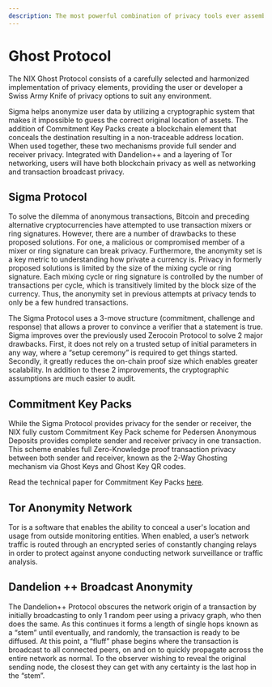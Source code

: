 ```yaml
---
description: The most powerful combination of privacy tools ever assembled
---
```


# Ghost Protocol

The NIX Ghost Protocol consists of a carefully selected and harmonized implementation of privacy elements, providing the user or developer a Swiss Army Knife of privacy options to suit any environment.

Sigma helps anonymize user data by utilizing a cryptographic system that makes it impossible to guess the correct original location of assets. The addition of Commitment Key Packs create a blockchain element that conceals the destination resulting in a non-traceable address location. When used together, these two mechanisms provide full sender and receiver privacy. Integrated with Dandelion++ and a layering of Tor networking, users will have both blockchain privacy as well as networking and transaction broadcast privacy.

## Sigma Protocol

To solve the dilemma of anonymous transactions, Bitcoin and preceding alternative cryptocurrencies have attempted to use transaction mixers or ring signatures. However, there are a number of drawbacks to these proposed solutions. For one, a malicious or compromised member of a mixer or ring signature can break privacy. Furthermore, the anonymity set is a key metric to understanding how private a currency is. Privacy in formerly proposed solutions is limited by the size of the mixing cycle or ring signature. Each mixing cycle or ring signature is controlled by the number of transactions per cycle, which is transitively limited by the block size of the currency. Thus, the anonymity set in previous attempts at privacy tends to only be a few hundred transactions.

The Sigma Protocol uses a 3-move structure \(commitment, challenge and response\) that allows a prover to convince a verifier that a statement is true. Sigma improves over the previously used Zerocoin Protocol to solve 2 major drawbacks. First, it does not rely on a trusted setup of initial parameters in any way, where a “setup ceremony” is required to get things started. Secondly, it greatly reduces the on-chain proof size which enables greater scalability. In addition to these 2 improvements, the cryptographic assumptions are much easier to audit.

## Commitment Key Packs

While the Sigma Protocol provides privacy for the sender or receiver, the NIX fully custom Commitment Key Pack scheme for Pedersen Anonymous Deposits provides complete sender and receiver privacy in one transaction. This scheme enables full Zero-Knowledge proof transaction privacy between both sender and receiver, known as the 2-Way Ghosting mechanism via Ghost Keys and Ghost Key QR codes.

Read the technical paper for Commitment Key Packs [here](https://nixplatform.io/wp-content/uploads/2018/10/Commitment_Key_Packs_v1-0-1.pdf).

## Tor Anonymity Network

Tor is a software that enables the ability to conceal a user's location and usage from outside monitoring entities. When enabled, a user’s network traffic is routed through an encrypted series of constantly changing relays in order to protect against anyone conducting network surveillance or traffic analysis.

## Dandelion ++ Broadcast Anonymity

The Dandelion++ Protocol obscures the network origin of a transaction by initially broadcasting to only 1 random peer using a privacy graph, who then does the same. As this continues it forms a length of single hops known as a “stem” until eventually, and randomly, the transaction is ready to be diffused. At this point, a “fluff” phase begins where the transaction is broadcast to all connected peers, on and on to quickly propagate across the entire network as normal. To the observer wishing to reveal the original sending node, the closest they can get with any certainty is the last hop in the “stem”.

